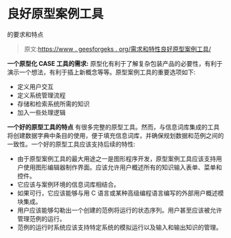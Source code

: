 # 良好原型案例工具

的要求和特点

> 原文:[https://www . geesforgeks . org/需求和特性良好原型案例工具/](https://www.geeksforgeeks.org/requirements-and-feature-of-good-prototyping-case-tool/)

**一个原型化 CASE 工具的需求:**
原型化有利于了解复杂包装产品的必要性，有利于演示一个想法，有利于插上新概念等等。原型案例工具的重要选项如下:

*   定义用户交互
*   定义系统管理流程
*   存储和检索系统所需的知识
*   加入一些处理逻辑

**一个好的原型工具的特点**
有很多完整的原型工具。然而，与信息词库集成的工具将创建数据字典中条目的使用，便于填充信息词库，并确保规划数据和范例之间的一致性。一个好的原型工具应该支持后续的特性:

*   由于原型案例工具的最大用途之一是图形程序开发，原型案例工具应该支持用户使用图形编辑器制作界面。应该允许用户概述所有的知识输入表单、菜单和控件。
*   它应该与案例环境的信息词库相结合。
*   如果可行，它应该能够与用 C 语言或某种高级编程语言编写的外部用户概述模块集成。
*   用户应该能够勾勒出一个创建的范例将运行的状态序列。用户甚至应该被允许管理范例的运行。
*   范例的运行时系统应该支持特定系统的模拟运行以及输入和输出知识的管理。